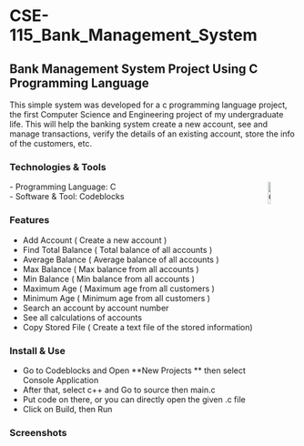 # CSE-115_Bank_Management_System

## Bank Management System Project Using C Programming Language
This simple system was developed for a c programming language project, the first Computer Science and Engineering project of my undergraduate life. This will help the banking system create a new account, see and manage transactions, verify the details of an existing account, store the info of the customers, etc. 

### Technologies & Tools
<div>
- Programming Language: C 
  <img align="right" alt="C Programming" height"10%" width="10%" src="https://user-images.githubusercontent.com/48995708/177030418-f26f5b61-d261-45da-9d1a-4a32d86d4bca.png" />
</div>
- Software & Tool: Codeblocks 

 
### Features
 - Add Account ( Create a new account )
 - Find Total Balance ( Total balance of all accounts )  
 - Average Balance ( Average balance of all accounts )  
 - Max Balance ( Max balance from all accounts )  
 - Min Balance ( Min balance from all accounts )  
 - Maximum Age ( Maximum age from all customers )  
 - Minimum Age ( Minimum age from all customers ) 
 - Search an account by account number
 - See all calculations of accounts
 - Copy Stored File ( Create a text file of the stored information)

### Install & Use
 - Go to Codeblocks and Open **New Projects ** then select Console Application
 - After that, select c++ and Go to source then main.c
 - Put code on there, or you can directly open the given .c file
 - Click on Build, then Run

### Screenshots

